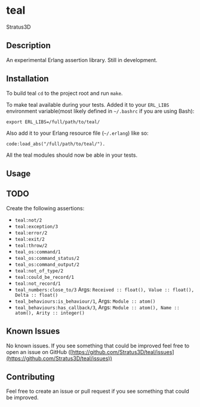 teal
====

Stratus3D

## Description
An experimental Erlang assertion library. Still in development.


## Installation

To build teal `cd` to the project root and run `make`.

To make teal available during your tests. Added it to your `ERL_LIBS` environment variable(most likely defined in `~/.bashrc` if you are using Bash):

    export ERL_LIBS=/full/path/to/teal/

Also add it to your Erlang resource file (`~/.erlang`) like so:

    code:load_abs("/full/path/to/teal/").

All the teal modules should now be able in your tests.

## Usage

## TODO
Create the following assertions:

  * `teal:not/2`
  * `teal:exception/3`
  * `teal:error/2`
  * `teal:exit/2`
  * `teal:throw/2`
  * `teal_os:command/1`
  * `teal_os:command_status/2`
  * `teal_os:command_output/2`
  * `teal:not_of_type/2`
  * `teal:could_be_record/1`
  * `teal:not_record/1`
  * `teal_numbers:close_to/3` Args: `Received :: float(), Value :: float(), Delta :: float()`
  * `teal_behaviours:is_behaviour/1`, Args: `Module :: atom()`
  * `teal_behaviours:has_callback/3`, Args: `Module :: atom(), Name :: atom(), Arity :: integer()`

## Known Issues
No known issues. If you see something that could be improved feel free to open an issue on GitHub ([https://github.com/Stratus3D/teal/issues](https://github.com/Stratus3D/teal/issues))

## Contributing
Feel free to create an issue or pull request if you see something that could be improved.
